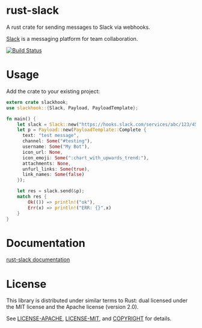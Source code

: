 # rust-slack

A rust crate for sending messages to Slack via webhooks.

[Slack](https://slack.com/) is a messaging platform for team collaboration.

[![Build Status](https://travis-ci.org/frostly/rust-slack.png?branch=master)](https://travis-ci.org/frostly/rust-slack)

# Usage

Add the crate to your existing project:

```rust
extern crate slackhook;
use slackhook::{Slack, Payload, PayloadTemplate};

fn main() {
    let slack = Slack::new("https://hooks.slack.com/services/abc/123/45z");
    let p = Payload::new(PayloadTemplate::Complete {
      text: "test message",
      channel: Some("#testing"),
      username: Some("My Bot"),
      icon_url: None,
      icon_emoji: Some(":chart_with_upwards_trend:"),
      attachments: None,
      unfurl_links: Some(true),
      link_names: Some(false)
    });

    let res = slack.send(&p);
    match res {
        Ok(()) => println!("ok"),
        Err(x) => println!("ERR: {}",x)
    }
}
```

# Documentation

[rust-slack documentation](http://open.frostly.com/rust-slack)

# License

This library is distributed under similar terms to Rust: dual licensed under the MIT license and the Apache license (version 2.0).

See [LICENSE-APACHE](LICENSE-APACHE), [LICENSE-MIT](LICENSE-MIT), and [COPYRIGHT](COPYRIGHT) for details.
